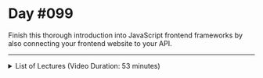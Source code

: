 # Day #099
Finish this thorough introduction into JavaScript frontend frameworks by also connecting your frontend website to your API.

---

<details>
    <summary>List of Lectures (Video Duration: 53 minutes)</summary>
    <ul>
        <li>Outputting Lists Of Data</li>
        <li>Outputting Content Conditionally</li>
        <li>Updating Data</li>
        <li>Deleting Data</li>
        <li>Sending a POST Http Request</li>
        <li>Loading Data & Managing Loading States</li>
        <li>Loading Vue Differently</li>
        <li>Sending PATCH + DELETE Requests & Module Summary</li>
        <li>Quiz 26 - Learning Check: JavaScript Frameworks & Vue.js</li>
    </ul>
</details>